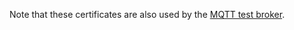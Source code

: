Note that these certificates are also used by the [MQTT test broker](../../../../mqtt_client/test/mqtt_broker).